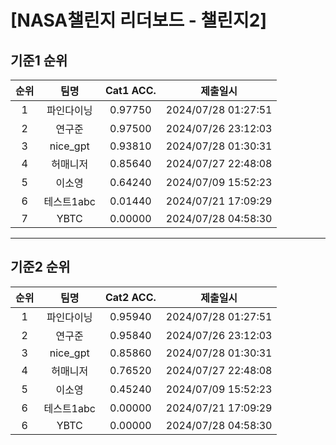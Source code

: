 # [NASA챌린지 리더보드 - 챌린지2]
## 기준1 순위
| 순위 | 팀명 | Cat1 ACC. | 제출일시 |
|:----:|:----:|:-----:|:----:|
| 1 | 파인다이닝 | 0.97750 | 2024/07/28 01:27:51 |
| 2 | 연구준 | 0.97500 | 2024/07/26 23:12:03 |
| 3 | nice_gpt | 0.93810 | 2024/07/28 01:30:31 |
| 4 | 허매니저 | 0.85640 | 2024/07/27 22:48:08 |
| 5 | 이소영 | 0.64240 | 2024/07/09 15:52:23 |
| 6 | 테스트1abc | 0.01440 | 2024/07/21 17:09:29 |
| 7 | YBTC | 0.00000 | 2024/07/28 04:58:30 |
___
## 기준2 순위
| 순위 | 팀명 | Cat2 ACC. | 제출일시 |
|:----:|:----:|:-----:|:----:|
| 1 | 파인다이닝 | 0.95940 | 2024/07/28 01:27:51 |
| 2 | 연구준 | 0.95840 | 2024/07/26 23:12:03 |
| 3 | nice_gpt | 0.85860 | 2024/07/28 01:30:31 |
| 4 | 허매니저 | 0.76520 | 2024/07/27 22:48:08 |
| 5 | 이소영 | 0.45240 | 2024/07/09 15:52:23 |
| 6 | 테스트1abc | 0.00000 | 2024/07/21 17:09:29 |
| 6 | YBTC | 0.00000 | 2024/07/28 04:58:30 |
